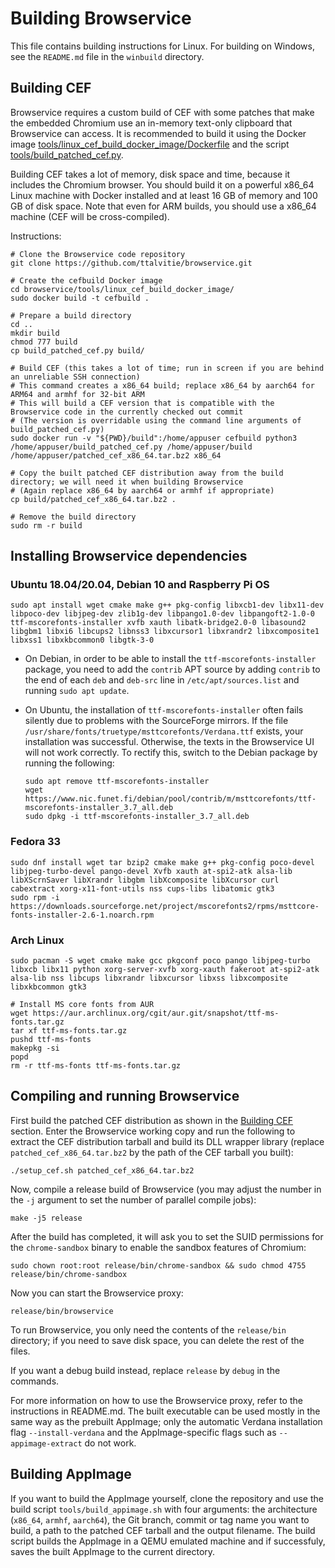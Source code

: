 # Building Browservice

This file contains building instructions for Linux. For building on Windows, see the `README.md` file in the `winbuild` directory.

## Building CEF

Browservice requires a custom build of CEF with some patches that make the embedded Chromium use an in-memory text-only clipboard that Browservice can access. It is recommended to build it using the Docker image [tools/linux_cef_build_docker_image/Dockerfile](tools/linux_cef_build_docker_image/Dockerfile) and the script [tools/build_patched_cef.py](tools/build_patched_cef.py).

Building CEF takes a lot of memory, disk space and time, because it includes the Chromium browser. You should build it on a powerful x86_64 Linux machine with Docker installed and at least 16 GB of memory and 100 GB of disk space. Note that even for ARM builds, you should use a x86_64 machine (CEF will be cross-compiled).

Instructions:
```
# Clone the Browservice code repository
git clone https://github.com/ttalvitie/browservice.git

# Create the cefbuild Docker image
cd browservice/tools/linux_cef_build_docker_image/
sudo docker build -t cefbuild .

# Prepare a build directory
cd ..
mkdir build
chmod 777 build
cp build_patched_cef.py build/

# Build CEF (this takes a lot of time; run in screen if you are behind an unreliable SSH connection)
# This command creates a x86_64 build; replace x86_64 by aarch64 for ARM64 and armhf for 32-bit ARM
# This will build a CEF version that is compatible with the Browservice code in the currently checked out commit
# (The version is overridable using the command line arguments of build_patched_cef.py)
sudo docker run -v "${PWD}/build":/home/appuser cefbuild python3 /home/appuser/build_patched_cef.py /home/appuser/build /home/appuser/patched_cef_x86_64.tar.bz2 x86_64

# Copy the built patched CEF distribution away from the build directory; we will need it when building Browservice
# (Again replace x86_64 by aarch64 or armhf if appropriate)
cp build/patched_cef_x86_64.tar.bz2 .

# Remove the build directory
sudo rm -r build
```

## Installing Browservice dependencies

### Ubuntu 18.04/20.04, Debian 10 and Raspberry Pi OS

```
sudo apt install wget cmake make g++ pkg-config libxcb1-dev libx11-dev libpoco-dev libjpeg-dev zlib1g-dev libpango1.0-dev libpangoft2-1.0-0 ttf-mscorefonts-installer xvfb xauth libatk-bridge2.0-0 libasound2 libgbm1 libxi6 libcups2 libnss3 libxcursor1 libxrandr2 libxcomposite1 libxss1 libxkbcommon0 libgtk-3-0
```

- On Debian, in order to be able to install the `ttf-mscorefonts-installer` package, you need to add the `contrib` APT source by adding `contrib` to the end of each `deb` and `deb-src` line in `/etc/apt/sources.list` and running `sudo apt update`.

- On Ubuntu, the installation of `ttf-mscorefonts-installer` often fails silently due to problems with the SourceForge mirrors. If the file `/usr/share/fonts/truetype/msttcorefonts/Verdana.ttf` exists, your installation was successful. Otherwise, the texts in the Browservice UI will not work correctly. To rectify this, switch to the Debian package by running the following:

    ```
    sudo apt remove ttf-mscorefonts-installer
    wget https://www.nic.funet.fi/debian/pool/contrib/m/msttcorefonts/ttf-mscorefonts-installer_3.7_all.deb
    sudo dpkg -i ttf-mscorefonts-installer_3.7_all.deb
    ```

### Fedora 33

```
sudo dnf install wget tar bzip2 cmake make g++ pkg-config poco-devel libjpeg-turbo-devel pango-devel Xvfb xauth at-spi2-atk alsa-lib libXScrnSaver libXrandr libgbm libXcomposite libXcursor curl cabextract xorg-x11-font-utils nss cups-libs libatomic gtk3
sudo rpm -i https://downloads.sourceforge.net/project/mscorefonts2/rpms/msttcore-fonts-installer-2.6-1.noarch.rpm
```

### Arch Linux

```
sudo pacman -S wget cmake make gcc pkgconf poco pango libjpeg-turbo libxcb libx11 python xorg-server-xvfb xorg-xauth fakeroot at-spi2-atk alsa-lib nss libcups libxrandr libxcursor libxss libxcomposite libxkbcommon gtk3

# Install MS core fonts from AUR
wget https://aur.archlinux.org/cgit/aur.git/snapshot/ttf-ms-fonts.tar.gz
tar xf ttf-ms-fonts.tar.gz
pushd ttf-ms-fonts
makepkg -si
popd
rm -r ttf-ms-fonts ttf-ms-fonts.tar.gz
```

## Compiling and running Browservice

First build the patched CEF distribution as shown in the [Building CEF](#building-cef) section. Enter the Browservice working copy and run the following to extract the CEF distribution tarball and build its DLL wrapper library (replace `patched_cef_x86_64.tar.bz2` by the path of the CEF tarball you built):

```
./setup_cef.sh patched_cef_x86_64.tar.bz2
```

Now, compile a release build of Browservice (you may adjust the number in the `-j` argument to set the number of parallel compile jobs):

```
make -j5 release
```

After the build has completed, it will ask you to set the SUID permissions for the `chrome-sandbox` binary to enable the sandbox features of Chromium:

```
sudo chown root:root release/bin/chrome-sandbox && sudo chmod 4755 release/bin/chrome-sandbox
```

Now you can start the Browservice proxy:

```
release/bin/browservice
```

To run Browservice, you only need the contents of the `release/bin` directory; if you need to save disk space, you can delete the rest of the files.

If you want a debug build instead, replace `release` by `debug` in the commands.

For more information on how to use the Browservice proxy, refer to the instructions in README.md. The built executable can be used mostly in the same way as the prebuilt AppImage; only the automatic Verdana installation flag `--install-verdana` and the AppImage-specific flags such as `--appimage-extract` do not work.

## Building AppImage

If you want to build the AppImage yourself, clone the repository and use the build script `tools/build_appimage.sh` with four arguments: the architecture (`x86_64`, `armhf`, `aarch64`), the Git branch, commit or tag name you want to build, a path to the patched CEF tarball and the output filename. The build script builds the AppImage in a QEMU emulated machine and if successfuly, saves the built AppImage to the current directory.
